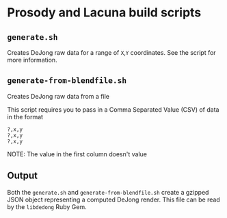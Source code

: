 # Prosody and Lacuna build scripts

## `generate.sh`

Creates DeJong raw data for a range of `X`,`Y` coordinates. See the
script for more information.

## `generate-from-blendfile.sh`

Creates DeJong raw data from a file

This script requires you to pass in a Comma Separated Value (CSV) of
data in the format

    ?,x,y
    ?,x,y
    ?,x,y

NOTE: The value in the first column doesn't value

## Output

Both the `generate.sh` and `generate-from-blendfile.sh` create a gzipped
JSON object representing a computed DeJong render. This file can be read
by the `libdedong` Ruby Gem.
